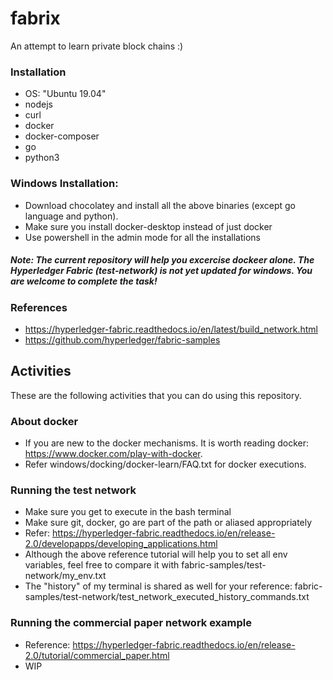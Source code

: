 # fabrix
An attempt to learn private block chains :)

### Installation
* OS: "Ubuntu 19.04"
* nodejs
* curl
* docker
* docker-composer
* go
* python3

### Windows Installation: 
* Download chocolatey and install all the above  binaries (except go language and python).
* Make sure you install docker-desktop instead of just docker
* Use powershell in the admin mode for all the installations
##### Note: The current repository will help you excercise dockeer alone. The Hyperledger Fabric (test-network) is not yet updated for windows. You are welcome to complete the task!

### References
- https://hyperledger-fabric.readthedocs.io/en/latest/build_network.html
- https://github.com/hyperledger/fabric-samples

## Activities
These are the following activities that you can do using this repository. 

### About docker
- If you are new to the docker mechanisms. It is worth reading docker: https://www.docker.com/play-with-docker.
- Refer windows/docking/docker-learn/FAQ.txt for docker executions. 
### Running the test network
- Make sure you get to execute in the bash terminal
- Make sure git, docker, go are part of the path or aliased appropriately
- Refer: https://hyperledger-fabric.readthedocs.io/en/release-2.0/developapps/developing_applications.html
- Although the above reference tutorial will help you to set all env variables, feel free to compare it with fabric-samples/test-network/my_env.txt
- The "history" of my terminal is shared as well for your reference: fabric-samples/test-network/test_network_executed_history_commands.txt
### Running the commercial paper network example
- Reference: https://hyperledger-fabric.readthedocs.io/en/release-2.0/tutorial/commercial_paper.html
- WIP


